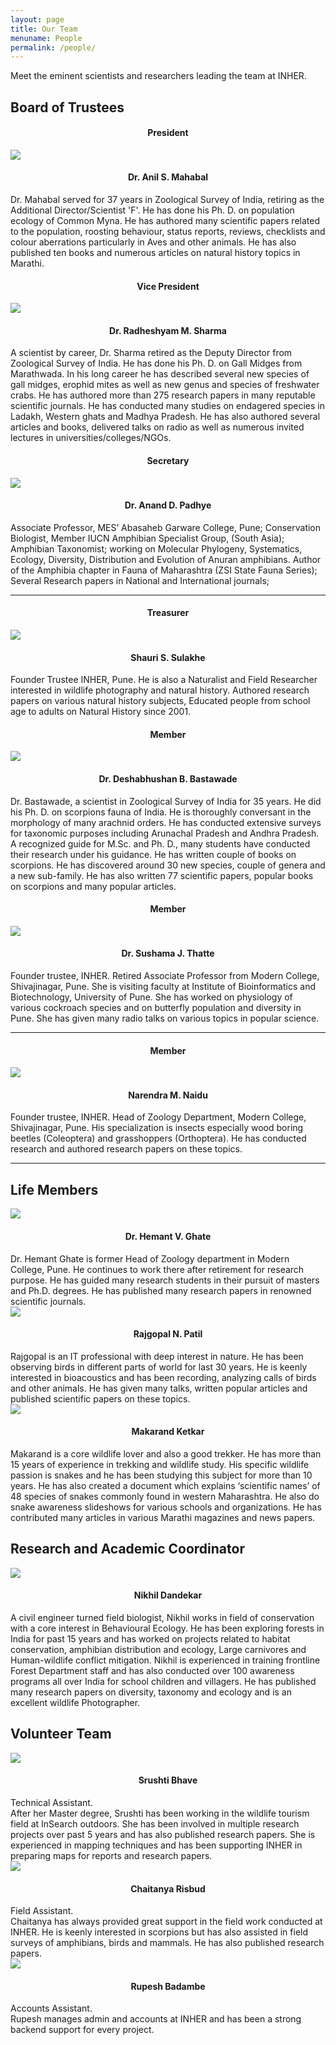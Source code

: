 ```yaml
---
layout: page
title: Our Team
menuname: People
permalink: /people/
---
```


Meet the eminent scientists and researchers leading the team at INHER.

## Board of Trustees
<div class="row">
<div class="col-md-4 col-sm-6" style="text-align=center">

<h4 style="text-align: center"> President </h4>
<img src="/assets/imgs/ASM.jpg" class="img-circle img-responsive rnp-scale">
<h4 style="text-align: center"> Dr. Anil S. Mahabal </h4>
Dr. Mahabal served for 37 years in Zoological Survey of India, retiring as the Additional Director/Scientist 'F'. He has done his Ph. D. on population ecology of Common Myna. 
He has authored many scientific papers related to the population, roosting behaviour, status reports, reviews, checklists and colour aberrations particularly in Aves and other animals. He has also published ten books and numerous articles on natural history topics in Marathi.
</div>
<div class="col-md-4 col-sm-6" style="text-align=center">

<h4 style="text-align: center"> Vice President</h4>
<img src="/assets/imgs/RMS.jpg" class="img-circle img-responsive rnp-scale">

<h4 style="text-align: center"> Dr. Radheshyam M. Sharma </h4>
A scientist by career, Dr. Sharma retired as the Deputy Director from Zoological Survey of India. He has done his Ph. D. on Gall Midges from Marathwada. In his long career he has described several new species of gall midges, erophid mites as well as new genus and species of freshwater crabs. He has authored more than 275 research papers in many reputable scientific journals. He has conducted many studies on endagered species in Ladakh, Western ghats and Madhya Pradesh. He has also authored several articles and books, delivered talks on radio as well as numerous invited lectures in universities/colleges/NGOs.
</div>
<div class="col-md-4 col-sm-6" style="text-align=center">
<h4 style="text-align: center"> Secretary </h4>
<img src="/assets/imgs/ADP.jpg" class="img-circle img-responsive rnp-scale">

<h4 style="text-align: center"> Dr. Anand D. Padhye </h4>

Associate Professor, MES’ Abasaheb Garware College, Pune; Conservation Biologist, Member IUCN Amphibian Specialist Group, (South Asia); Amphibian Taxonomist; working on Molecular Phylogeny, Systematics, Ecology, Diversity, Distribution and Evolution of Anuran amphibians. Author of the Amphibia chapter in Fauna of Maharashtra (ZSI State Fauna Series); Several Research papers in National and International journals;

</div>
</div>
<hr />
<div class="row" style="margin-top=20px">
<div class="col-md-4 col-sm-6" style="text-align=center;horizontal-align:middle">

<h4 style="text-align: center"> Treasurer</h4>
<img src="/assets/imgs/SSS.jpg" class="img-circle img-responsive rnp-scale">

<h4 style="text-align: center"> Shauri S. Sulakhe</h4>

Founder Trustee INHER, Pune. He is also a Naturalist and Field Researcher interested in wildlife photography and natural history. Authored research papers on various natural history subjects, Educated people from school age to adults on Natural History since 2001.

</div>

<div class="col-md-4 col-sm-4" style="text-align=center; horizontal-align:middle">

<h4 style="text-align: center">Member</h4>
<img src="/assets/imgs/DBB.jpg" class="img-circle img-responsive rnp-scale">

<h4 style="text-align: center">Dr. Deshabhushan B. Bastawade</h4>
Dr. Bastawade, a scientist in Zoological Survey of India for 35 years. He did his Ph. D. on scorpions fauna of India. He is thoroughly conversant in the morphology of many arachnid orders. He has conducted extensive surveys for taxonomic purposes including Arunachal Pradesh and Andhra Pradesh. A recognized guide for M.Sc. and Ph. D., many students have conducted their research under his guidance. He has written couple of books on scorpions. He has discovered around 30 new species, couple of genera and a new sub-family. He has also written 77 scientific papers, popular books on scorpions and many popular articles.

</div>
<div class="col-md-4 col-sm-4">
<h4 style="text-align: center"> Member</h4>
<img src="/assets/imgs/SJT.jpg" class="img-circle img-responsive rnp-scale">

<h4 style="text-align: center"> Dr. Sushama J. Thatte</h4>
Founder trustee, INHER. Retired Associate Professor from Modern College, Shivajinagar, Pune. She is visiting faculty at Institute of Bioinformatics and Biotechnology, University of Pune. She has worked on physiology of various cockroach species and on butterfly population and diversity in Pune. She has given many radio talks on various topics in popular science.
</div>
</div>
<hr />
<div class="row">
<div class="col-md-4 col-sm-4">
<h4 style="text-align: center"> Member</h4>
<img src="/assets/imgs/n_m_naidu.jpg" class="img-circle img-responsive rnp-scale">

<h4 style="text-align: center"> Narendra M. Naidu </h4>
Founder trustee, INHER. Head of Zoology Department, Modern College, Shivajinagar, Pune. His specialization is insects especially  wood boring beetles (Coleoptera) and grasshoppers (Orthoptera). He has conducted research and authored research papers on these topics.
</div>
</div>
<hr />

## Life Members
<div class="row">

<div class="col-md-4 col-sm-6" style="text-align=center">
<img src="/assets/imgs/HVG.jpg" class="img-circle img-responsive rnp-scale">
<h4 style="text-align: center">Dr. Hemant V. Ghate </h4>
Dr. Hemant Ghate is former Head of Zoology department in Modern College, Pune. He continues to work there after retirement for research purpose.  He has guided many research students in their pursuit of masters and Ph.D. degrees. He has published many research papers in renowned scientific journals.
</div>


<div class="col-md-4 col-sm-6" style="text-align=center">
<img src="/assets/imgs/RNP.jpg" class="img-circle img-responsive rnp-scale">
<h4 style="text-align: center">Rajgopal N. Patil </h4>
Rajgopal is an IT professional with deep interest in nature. He has been observing birds in different parts of world for last 30 years. He is keenly interested in bioacoustics and has been recording, analyzing calls of birds and other animals. He has given many talks, written popular articles and published scientific papers on these topics. 
</div>

<div class="col-md-4 col-sm-6" style="text-align=center">
<img src="/assets/imgs/MK.jpg" class="img-circle img-responsive rnp-scale">
<h4 style="text-align: center">Makarand Ketkar </h4>
Makarand is a core wildlife lover and also a good trekker. He has more than 15 years of experience in trekking and wildlife study. His specific wildlife passion is snakes and he has been studying this subject for more than 10 years. He has also created a document which explains ‘scientific names’ of 48 species of snakes commonly found in western Maharashtra. He also do snake awareness slideshows for various schools and organizations. He has contributed many articles in various Marathi magazines and news papers. 
</div>


</div>

## Research and Academic Coordinator
<div class="row">

<div class="col-md-4 col-sm-6" style="text-align=center">
<img src="/assets/imgs/ND.jpg" class="img-circle img-responsive rnp-scale">
<h4 style="text-align: center">Nikhil Dandekar</h4>
A civil engineer turned field biologist, Nikhil works in field of conservation with a core interest in Behavioural Ecology. He has been exploring forests in India for past 15 years and has worked on projects related to habitat conservation, amphibian distribution and ecology, Large carnivores and  Human-wildlife conflict mitigation. Nikhil is experienced in training frontline Forest Department staff and has also conducted over 100 awareness programs all over India for school children and villagers. He has published  many research papers on diversity, taxonomy and ecology and is an excellent wildlife Photographer.
</div>

</div>

## Volunteer Team
<div class="row">

<div class="col-md-4 col-sm-6" style="text-align=center">
<img src="/assets/imgs/SB.jpg" class="img-circle img-responsive rnp-scale">
<h4 style="text-align: center">Srushti Bhave</h4>
Technical Assistant. <br />After her Master degree, Srushti has been working in the wildlife tourism field at InSearch outdoors. She has been involved in multiple research projects over past 5 years and has also published research papers. She is experienced in mapping techniques and has been supporting INHER in preparing maps for reports and research papers.

</div>

<div class="col-md-4 col-sm-6" style="text-align=center">
<img src="/assets/imgs/CR.jpg" class="img-circle img-responsive rnp-scale">
<h4 style="text-align: center">Chaitanya Risbud</h4>
Field Assistant. <br />Chaitanya has always provided great support in the field work conducted at INHER. He is keenly interested in scorpions but has also assisted in field surveys of amphibians, birds and mammals. He has also published research papers.

</div>

<div class="col-md-4 col-sm-6" style="text-align=center">
<img src="/assets/imgs/RB.jpg" class="img-circle img-responsive rnp-scale">
<h4 style="text-align: center">Rupesh Badambe</h4>
Accounts Assistant. <br />
Rupesh manages admin and accounts at INHER and has been a strong backend support for every project.
</div>



</div>


